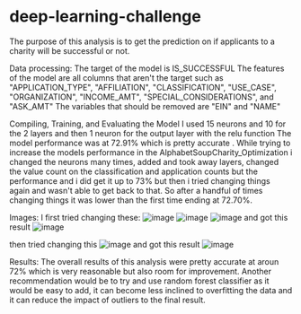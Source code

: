# deep-learning-challenge

The purpose of this analysis is to get the prediction on if applicants to a charity will be successful or not.   


Data processing:
The target of the model is IS_SUCCESSFUL 
The features of the model are all columns that aren't the target such as "APPLICATION_TYPE", "AFFILIATION", "CLASSIFICATION", "USE_CASE", "ORGANIZATION", "INCOME_AMT", "SPECIAL_CONSIDERATIONS", and "ASK_AMT"
The variables that should be removed are "EIN" and "NAME"

Compiling, Training, and Evaluating the Model
I used 15 neurons and 10 for the 2 layers and then 1 neuron for the output layer with the relu function 
The model performance was at 72.91% which is pretty accurate .
While trying to increase the models performance in the AlphabetSoupCharity_Optimization i changed the neurons many times, added and took away layers, changed the value count on the classification and application counts but the performance and i did get it up to 73% but then i tried changing things again and wasn't able to get back to that. So after a handful of times changing things it was lower than the first time ending at 72.70%. 

Images:
I first tried changing these: 
![image](https://github.com/Samantha5747Marie/deep-learning-challenge/assets/144191446/ebd6daaf-38b1-47fc-a1c8-5d1bf902fedd)
![image](https://github.com/Samantha5747Marie/deep-learning-challenge/assets/144191446/21148729-65c2-47a8-8042-56c2a68f6c41)
![image](https://github.com/Samantha5747Marie/deep-learning-challenge/assets/144191446/e5f7ad2e-3c6c-4fdf-bbf7-7d722e2a3bc1)
and got this result 
![image](https://github.com/Samantha5747Marie/deep-learning-challenge/assets/144191446/8e70ab89-01b5-4fba-830f-54d40be8f335)

then tried changing this 
![image](https://github.com/Samantha5747Marie/deep-learning-challenge/assets/144191446/76c10086-dd48-466e-ba63-1ceab63a0653)
and got this result 
![image](https://github.com/Samantha5747Marie/deep-learning-challenge/assets/144191446/c825f156-255a-4d68-85c9-e823f21e5c6e) 

Results:
The overall results of this analysis were pretty accurate at aroun 72% which is very reasonable but also room for improvement. Another recommendation would be to try and use random forest classifier as it would be easy to add, it can become less inclined to overfitting the data and it can reduce the impact of outliers to the final result.   
